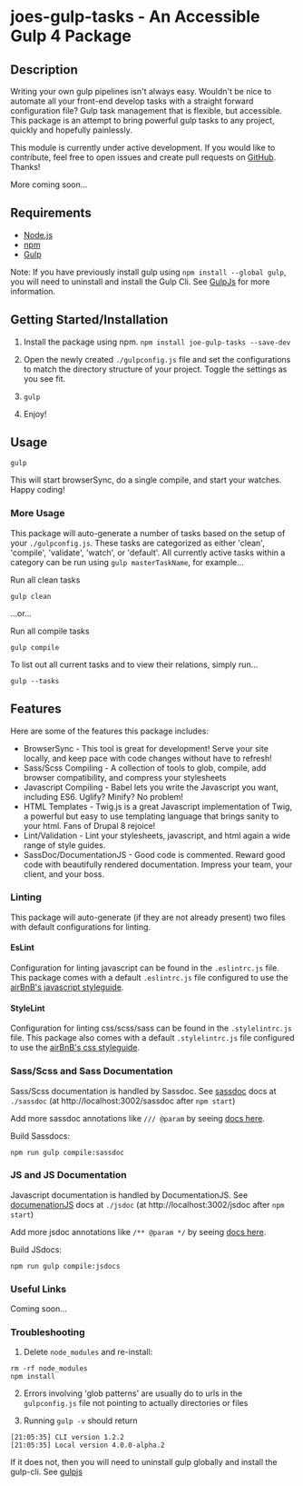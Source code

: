 # joes-gulp-tasks - An Accessible Gulp 4 Package 


## Description
Writing your own gulp pipelines isn't always easy. Wouldn't be nice to automate all your front-end develop tasks with a straight forward configuration file? Gulp task management that is flexible, but accessible. This package is an attempt to bring powerful gulp tasks to any project, quickly and hopefully painlessly.
 
This module is currently under active development. If you would like to contribute, feel free to open issues and create pull requests on [GitHub](https://github.com/joekarasek/joes-gulp-tasks). Thanks!

More coming soon... 

## Requirements

* [Node.js](https://nodejs.org/)
* [npm](https://www.npmjs.com/)
* [Gulp](https://github.com/gulpjs/gulp/blob/master/docs/getting-started.md)

Note: If you have previously install gulp using `npm install --global gulp`, you will need to uninstall and install the Gulp Cli. See [GulpJs](https://github.com/gulpjs/gulp/blob/master/docs/getting-started.md) for more information.

## Getting Started/Installation

1. Install the package using npm. `npm install joe-gulp-tasks --save-dev`

2. Open the newly created `./gulpconfig.js` file and set the configurations to match the directory structure of your project. Toggle the settings as you see fit.

3. `gulp`

4. Enjoy!
   
## Usage

```
gulp
```

This will start browserSync, do a single compile, and start your watches. Happy coding!

### More Usage

This package will auto-generate a number of tasks based on the setup of your `./gulpconfig.js`. These tasks are categorized as either 'clean', 'compile', 'validate', 'watch', or 'default'. All currently active tasks within a category can be run using `gulp masterTaskName`, for example...

Run all clean tasks
```
gulp clean
```

...or...

Run all compile tasks
```
gulp compile
```

To list out all current tasks and to view their relations, simply run...

```
gulp --tasks
```

## Features

Here are some of the features this package includes:

* BrowserSync - This tool is great for development! Serve your site locally, and keep pace with code changes without have to refresh!
* Sass/Scss Compiling - A collection of tools to glob, compile, add browser compatibility, and compress your stylesheets
* Javascript Compiling - Babel lets you write the Javascript you want, including ES6. Uglify? Minify? No problem!
* HTML Templates - Twig.js is a great Javascript implementation of Twig, a powerful but easy to use templating language that brings sanity to your html. Fans of Drupal 8 rejoice!
* Lint/Validation - Lint your stylesheets, javascript, and html again a wide range of style guides.
* SassDoc/DocumentationJS - Good code is commented. Reward good code with beautifully rendered documentation. Impress your team, your client, and your boss.

### Linting

This package will auto-generate (if they are not already present) two files with default configurations for linting.

#### EsLint

Configuration for linting javascript can be found in the `.eslintrc.js` file. This package comes with a default `.eslintrc.js` file configured to use the [airBnB's javascript styleguide](https://github.com/airbnb/javascript).

#### StyleLint

Configuration for linting css/scss/sass can be found in the `.stylelintrc.js` file. This package also comes with a default `.stylelintrc.js` file configured to use the [airBnB's css styleguide](https://github.com/airbnb/css).

### Sass/Scss and Sass Documentation

Sass/Scss documentation is handled by Sassdoc. See [sassdoc](http://sassdoc.com/) docs at `./sassdoc` (at http://localhost:3002/sassdoc after `npm start`)

Add more sassdoc annotations like `/// @param` by seeing [docs here](http://sassdoc.com/annotations).

Build Sassdocs:
```
npm run gulp compile:sassdoc
```

### JS and JS Documentation

Javascript documentation is handled by DocumentationJS. See [documenationJS](http://documentation.js.org/) docs at `./jsdoc` (at http://localhost:3002/jsdoc after `npm start`)

Add more jsdoc annotations like `/** @param */` by seeing [docs here](https://github.com/documentationjs/documentation/blob/master/docs/GETTING_STARTED.md).

Build JSdocs:
```
npm run gulp compile:jsdocs
```


### Useful Links

Coming soon...

### Troubleshooting

1. Delete `node_modules` and re-install:
```
rm -rf node_modules
npm install
```

2. Errors involving 'glob patterns' are usually do to urls in the `gulpconfig.js` file not pointing to actually directories or files

3. Running `gulp -v` should return
```
[21:05:35] CLI version 1.2.2
[21:05:35] Local version 4.0.0-alpha.2
```

If it does not, then you will need to uninstall gulp globally and install the gulp-cli. See [gulpjs](https://github.com/gulpjs/gulp/blob/master/docs/getting-started.md)